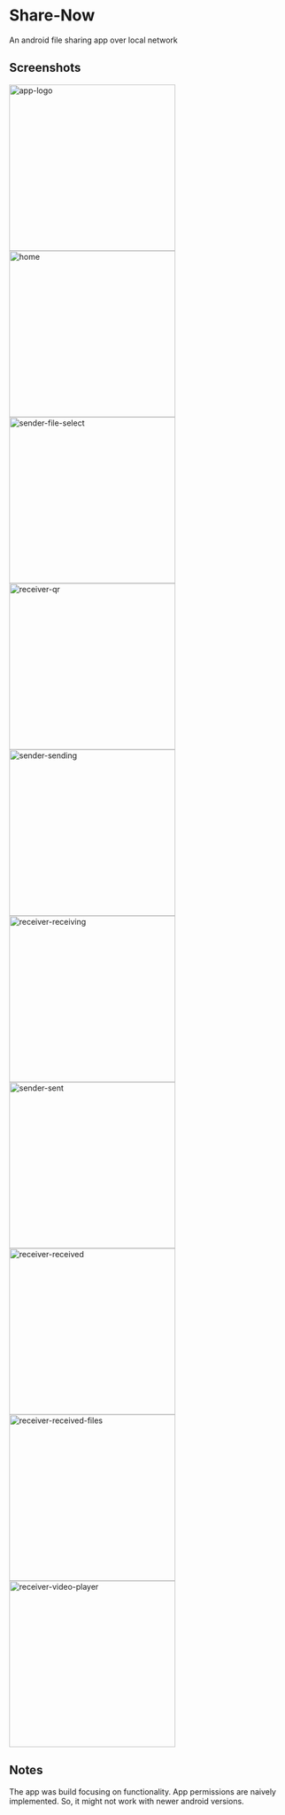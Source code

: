# Share-Now
An android file sharing app over local network

## Screenshots
<img src="screenshots/One-UI-Home.jpg" alt="app-logo" width="300"/>
<img src="screenshots/Share-Now-Home.jpg" alt="home" width="300"/>
<img src="screenshots/Share-Now-Sender-File-Select.jpg" alt="sender-file-select" width="300"/>
<img src="screenshots/Share-Now-Receiver-QR.jpg" alt="receiver-qr" width="300"/>
<img src="screenshots/Share-Now-Sender-Sending.jpg" alt="sender-sending" width="300"/>
<img src="screenshots/Share-Now-Receiver-Receiving.jpg" alt="receiver-receiving" width="300"/>
<img src="screenshots/Share-Now-Sender-Sent.jpg" alt="sender-sent" width="300"/>
<img src="screenshots/Share-Now-Receiver-Received" alt="receiver-received" width="300"/>
<img src="screenshots/Receiver-My-Files.jpg" alt="receiver-received-files" width="300"/>
<img src="screenshots/Receiver-Video-Player.jpg" alt="receiver-video-player" width="300"/>

## Notes
The app was build focusing on functionality. App permissions are naively implemented. So, it might not work with newer android versions.

